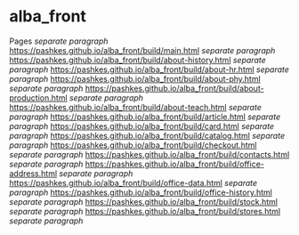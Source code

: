 # alba_front
Pages *separate paragraph*
https://pashkes.github.io/alba_front/build/main.html *separate paragraph*
https://pashkes.github.io/alba_front/build/about-history.html *separate paragraph*
https://pashkes.github.io/alba_front/build/about-hr.html *separate paragraph*
https://pashkes.github.io/alba_front/build/about-phy.html *separate paragraph*
https://pashkes.github.io/alba_front/build/about-production.html *separate paragraph*
https://pashkes.github.io/alba_front/build/about-teach.html *separate paragraph*
https://pashkes.github.io/alba_front/build/article.html *separate paragraph*
https://pashkes.github.io/alba_front/build/card.html *separate paragraph*
https://pashkes.github.io/alba_front/build/catalog.html *separate paragraph*
https://pashkes.github.io/alba_front/build/checkout.html *separate paragraph*
https://pashkes.github.io/alba_front/build/contacts.html *separate paragraph*
https://pashkes.github.io/alba_front/build/office-address.html *separate paragraph*
https://pashkes.github.io/alba_front/build/office-data.html *separate paragraph*
https://pashkes.github.io/alba_front/build/office-history.html *separate paragraph*
https://pashkes.github.io/alba_front/build/stock.html *separate paragraph*
https://pashkes.github.io/alba_front/build/stores.html *separate paragraph*
